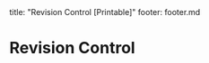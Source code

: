 <frontmatter>
title: "Revision Control [Printable]"
footer: footer.md
</frontmatter>

<link rel="stylesheet" href="{{baseUrl}}/css/textbook.css">

<div class="website-content">

<div id="main">

# Revision Control

<include src="what/unit-inParent-asFlat-print.md" boilerplate />
<include src="repositories/unit-inParent-asFlat-print.md" boilerplate />
<include src="savingHistory/unit-inParent-asFlat-print.md" boilerplate />
<include src="usingHistory/unit-inParent-asFlat-print.md" boilerplate />
<include src="remoteRepositories/unit-inParent-asFlat-print.md" boilerplate />
<include src="branching/unit-inParent-asFlat-print.md" boilerplate />
<include src="drcsVsCrcs/unit-inParent-asFlat-print.md" boilerplate />
<include src="forkingWorkflow/unit-inParent-asFlat-print.md" boilerplate />
<include src="featureBranchFlow/unit-inParent-asFlat-print.md" boilerplate />
<include src="centralizedFlow/unit-inParent-asFlat-print.md" boilerplate />

</div>

</div>
